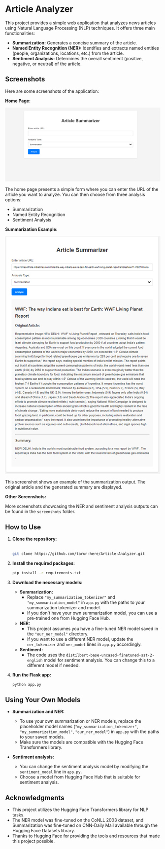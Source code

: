 # Article Analyzer

This project provides a simple web application that analyzes news articles using Natural Language Processing (NLP) techniques. It offers three main functionalities:

* **Summarization:** Generates a concise summary of the article.
* **Named Entity Recognition (NER):** Identifies and extracts named entities (people, organizations, locations, etc.) from the article.
* **Sentiment Analysis:** Determines the overall sentiment (positive, negative, or neutral) of the article.

## Screenshots

Here are some screenshots of the application:

**Home Page:**

![Home Page](Screenshots_/home_page.png)

The home page presents a simple form where you can enter the URL of the article you want to analyze. You can then choose from three analysis options:

* Summarization
* Named Entity Recognition
* Sentiment Analysis

**Summarization Example:**

![Summarization Example](Screenshots_/text_summarize.png)

This screenshot shows an example of the summarization output. The original article and the generated summary are displayed.

**Other Screenshots:**

More screenshots showcasing the NER and sentiment analysis outputs can be found in the `screenshots` folder.

## How to Use

1. **Clone the repository:**

   ```bash
   
   git clone https://github.com/tarun-here/Article-Analyzer.git
   
2. **Install the required packages:**
   ```bash
   pip install -r requirements.txt
   
3. **Download the necessary models:**

   * **Summarization:**
      * Replace `"my_summarization_tokenizer"` and `"my_summarization_model"` in `app.py` with the paths to your summarization tokenizer and model.
      * If you don't have your own summarization model, you can use a pre-trained one from Hugging Face Hub. 
   * **NER:**
      * This project assumes you have a fine-tuned NER model saved in the `"our_ner_model"` directory.
      * If you want to use a different NER model, update the `ner_tokenizer` and `ner_model` lines in `app.py` accordingly.
   * **Sentiment:**
      * The code uses the `distilbert-base-uncased-finetuned-sst-2-english` model for sentiment analysis. You can change this to a different model if needed.
4. **Run the Flask app:**
   ```bash
   python app.py


## Using Your Own Models

* **Summarization and NER:** 
    * To use your own summarization or NER models, replace the placeholder model names (`"my_summarization_tokenizer"`, `"my_summarization_model"`, `"our_ner_model"`) in `app.py` with the paths to your saved models. 
    * Make sure the models are compatible with the Hugging Face Transformers library. 

* **Sentiment analysis:**
    * You can change the sentiment analysis model by modifying the `sentiment_model` line in `app.py`.
    * Choose a model from Hugging Face Hub that is suitable for sentiment analysis.

## Acknowledgments

* This project utilizes the Hugging Face Transformers library for NLP tasks.
* The NER model was fine-tuned on the CoNLL 2003 dataset, and Summarization was fine-tuned on CNN-Daily Mail available through the Hugging Face Datasets library.
* Thanks to Hugging Face for providing the tools and resources that made this project possible.
